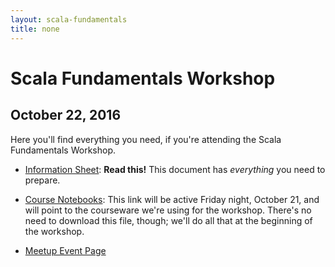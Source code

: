 ```yaml
---
layout: scala-fundamentals
title: none
---
```


# Scala Fundamentals Workshop

## October 22, 2016

Here you'll find everything you need, if you're attending the Scala
Fundamentals Workshop.

* [Information Sheet](ScalaFundamentals.pdf): **Read this!** This document
  has _everything_ you need to prepare.

* [Course Notebooks](notebooks.dbc): This link will be active Friday night,
  October 21, and will point to the courseware we're using for the workshop.
  There's no need to download this file, though; we'll do all that at
  the beginning of the workshop.

* [Meetup Event Page](http://www.meetup.com/scala-phase/events/224632640/)
